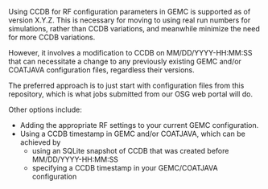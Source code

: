 Using CCDB for RF configuration parameters in GEMC is supported as of version X.Y.Z.   This is necessary for moving to using real run numbers for simulations, rather than CCDB variations, and meanwhile minimize the need for more CCDB variations.

However, it involves a modification to CCDB on MM/DD/YYYY-HH:MM:SS that can necessitate a change to any previously existing GEMC and/or COATJAVA configuration files, regardless their versions.

The preferred approach is to just start with configuration files from this repository, which is what jobs submitted from our OSG web portal will do.

Other options include:
* Adding the appropriate RF settings to your current GEMC configuration.
* Using a CCDB timestamp in GEMC and/or COATJAVA, which can be achieved by
  * using an SQLite snapshot of CCDB that was created before MM/DD/YYYY-HH:MM:SS
  * specifying a CCDB timestamp in your GEMC/COATJAVA configuration


